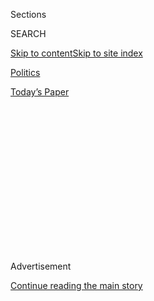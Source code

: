 <div id="app">

<div>

<div>

<div>

<div class="NYTAppHideMasthead css-1q2w90k e1suatyy0">

<div class="section css-ui9rw0 e1suatyy2">

<div class="css-eph4ug er09x8g0">

<div class="css-6n7j50">

</div>

<span class="css-1dv1kvn">Sections</span>

<div class="css-10488qs">

<span class="css-1dv1kvn">SEARCH</span>

</div>

[Skip to content](#site-content)[Skip to site
index](#site-index)

</div>

<div id="masthead-section-label" class="css-1wr3we4 eaxe0e00">

[Politics](https://www.nytimes3xbfgragh.onion/section/politics)

</div>

<div class="css-10698na e1huz5gh0">

</div>

</div>

<div id="masthead-bar-one" class="section hasLinks css-15hmgas e1csuq9d3">

<div class="css-uqyvli e1csuq9d0">

</div>

<div class="css-1uqjmks e1csuq9d1">

</div>

<div class="css-9e9ivx">

[](https://myaccount.nytimes3xbfgragh.onion/auth/login?response_type=cookie&client_id=vi)

</div>

<div class="css-1bvtpon e1csuq9d2">

[Today’s
Paper](https://www.nytimes3xbfgragh.onion/section/todayspaper)

</div>

</div>

</div>

</div>

<div data-aria-hidden="false">

<div id="site-content" data-role="main">

<div>

<div class="css-1aor85t" style="opacity:0.000000001;z-index:-1;visibility:hidden">

<div class="css-1hqnpie">

<div class="css-epjblv">

<span class="css-17xtcya">[Politics](/section/politics)</span><span class="css-x15j1o">|</span><span class="css-fwqvlz">4
Takeaways From Tuesday’s
Primaries</span>

</div>

<div class="css-k008qs">

<div class="css-1iwv8en">

<span class="css-18z7m18"></span>

<div>

</div>

</div>

<span class="css-1n6z4y">https://nyti.ms/2wpVRMJ</span>

<div class="css-1705lsu">

<div class="css-4xjgmj">

<div class="css-4skfbu" data-role="toolbar" data-aria-label="Social Media Share buttons, Save button, and Comments Panel with current comment count" data-testid="share-tools">

  - 
  - 
  - 
  - 
    
    <div class="css-6n7j50">
    
    </div>

  - 
  - 

</div>

</div>

</div>

</div>

</div>

</div>

<div class="css-13pd83m">

</div>

<div id="top-wrapper" class="css-1sy8kpn">

<div id="top-slug" class="css-l9onyx">

Advertisement

</div>

[Continue reading the main
story](#after-top)

<div class="ad top-wrapper" style="text-align:center;height:100%;display:block;min-height:250px">

<div id="top" class="place-ad" data-position="top" data-size-key="top">

</div>

</div>

<div id="after-top">

</div>

</div>

<div>

<div id="sponsor-wrapper" class="css-1hyfx7x">

<div id="sponsor-slug" class="css-19vbshk">

Supported by

</div>

[Continue reading the main
story](#after-sponsor)

<div id="sponsor" class="ad sponsor-wrapper" style="text-align:center;height:100%;display:block">

</div>

<div id="after-sponsor">

</div>

</div>

<div class="css-186x18t">

</div>

<div class="css-1vkm6nb ehdk2mb0">

# 4 Takeaways From Tuesday’s Primaries

</div>

Races for governor have often yielded centrist candidates. Voters in
Florida, Oklahoma and Arizona chose a different route. And women, once
again, made a strong showing in House races.

<div class="css-18e8msd">

<div class="css-vp77d3 epjyd6m0">

<div class="css-hus3qt ey68jwv0" data-aria-hidden="true">

[![Alexander
Burns](https://static01.graylady3jvrrxbe.onion/images/2018/09/25/multimedia/author-alexander-burns/author-alexander-burns-thumbLarge-v2.png
"Alexander Burns")](http://www.nytimes3xbfgragh.onion/by/alexander-burns)

</div>

<div class="css-1baulvz">

By [<span class="css-1baulvz last-byline" itemprop="name">Alexander
Burns</span>](http://www.nytimes3xbfgragh.onion/by/alexander-burns)

</div>

</div>

  - Aug. 29,
    2018

  - 
    
    <div class="css-4xjgmj">
    
    <div class="css-d8bdto" data-role="toolbar" data-aria-label="Social Media Share buttons, Save button, and Comments Panel with current comment count" data-testid="share-tools">
    
      - 
      - 
      - 
      - 
        
        <div class="css-6n7j50">
        
        </div>
    
      - 
      - 
    
    </div>
    
    </div>

</div>

</div>

<div class="section meteredContent css-1r7ky0e" name="articleBody" itemprop="articleBody">

<div class="css-1fanzo5 StoryBodyCompanionColumn">

<div class="css-53u6y8">

## It’s a breakthrough year for black candidates

</div>

</div>

<div class="css-79elbk" data-testid="photoviewer-wrapper">

<div class="css-z3e15g" data-testid="photoviewer-wrapper-hidden">

</div>

<div class="css-1a48zt4 ehw59r15" data-testid="photoviewer-children">

![<span class="css-16f3y1r e13ogyst0" data-aria-hidden="true">Supporters
of Andrew Gillum cheered at his primary night party on
Tuesday.</span><span class="css-cnj6d5 e1z0qqy90" itemprop="copyrightHolder"><span class="css-1ly73wi e1tej78p0">Credit...</span><span>Joe
Rondone/Tallahassee Democrat, via Associated
Press</span></span>](https://static01.graylady3jvrrxbe.onion/images/2018/08/30/us/politics/30TAKEAWAYS1/30TAKEAWAYS1-articleLarge-v3.jpg?quality=75&auto=webp&disable=upscale)

</div>

</div>

<div class="css-1fanzo5 StoryBodyCompanionColumn">

<div class="css-53u6y8">

A [historic upset overturned Democratic
politics](https://www.nytimes3xbfgragh.onion/2018/08/28/us/politics/florida-arizona-election-results.html)
in Florida, as Andrew Gillum, the liberal 39-year-old mayor of
Tallahassee, overcame several aggressive opponents to become the first
black nominee for governor in the state’s history. He campaigned on a
bluntly liberal message, calling for a single-payer-style health care
system at the state level, and he earned Bernie Sanders’ endorsement and
crucial financial support from mega-donors on the left like Tom Steyer
and George Soros.

His victory caps a season of breakthroughs for African-American
Democrats running for powerful governorships, including next door in
Georgia, [where Stacey Abrams could become the country’s first black
female
governor](https://www.nytimes3xbfgragh.onion/2018/08/19/us/politics/stacey-abrams-georgia.html),
and in Maryland, where [Democrats nominated Ben
Jealous](https://www.nytimes3xbfgragh.onion/2018/06/27/us/politics/ben-jealous-maryland-governor.html),
a former president of the N.A.A.C.P.

Mr. Gillum is likely to face a difficult fight in the general election
against Representative Ron DeSantis, the G.O.P. nominee [who is a vocal
ally of President
Trump](https://www.nytimes3xbfgragh.onion/2018/07/30/us/politics/florida-governor-election.html),
and Republicans have already signaled that they intend to brand Mr.
Gillum as outside the political mainstream of his traditionally moderate
state.

And in what may be a painful irony for some Democrats, Mr. Gillum’s win
was also a stinging loss for Gwen Graham, a former member of Congress
who had hoped to become Florida’s first female governor. Though she was
seen as the front-runner going into the primary, Ms. Graham finished
second, ahead of three wealthy male opponents but about 3 percentage
points behind Mr.
Gillum.

</div>

</div>

<div class="css-1fanzo5 StoryBodyCompanionColumn">

<div class="css-53u6y8">

## A Sun Belt test for Trumpism

</div>

</div>

<div class="css-79elbk" data-testid="photoviewer-wrapper">

<div class="css-z3e15g" data-testid="photoviewer-wrapper-hidden">

</div>

<div class="css-1a48zt4 ehw59r15" data-testid="photoviewer-children">

<div class="css-1xdhyk6 erfvjey0">

<span class="css-1ly73wi e1tej78p0">Image</span>

<div class="css-zjzyr8">

<div data-testid="lazyimage-container" style="height:257.77777777777777px">

</div>

</div>

</div>

<span class="css-16f3y1r e13ogyst0" data-aria-hidden="true">Representative
Martha McSally, the Republican candidate for Senate in Arizona, at her
watch party in Tempe on
Tuesday.</span><span class="css-cnj6d5 e1z0qqy90" itemprop="copyrightHolder"><span class="css-1ly73wi e1tej78p0">Credit...</span><span>Conor
E. Ralph for The New York Times</span></span>

</div>

</div>

<div class="css-1fanzo5 StoryBodyCompanionColumn">

<div class="css-53u6y8">

Mr. DeSantis was not the only Trump loyalist nominated for office on
Tuesday night. Joining him were Rick Scott, the Florida governor, who is
running for Senate against the Democratic incumbent Bill Nelson, and
Representative Martha McSally, who won the G.O.P. nomination for an open
Senate seat in Arizona.

These Republican candidates — all closely aligned with Mr. Trump — will
test the durability of Mr. Trump’s political coalition in two highly
diverse states that he carried against Hillary Clinton in 2016. Mr.
DeSantis and Ms. McSally have linked themselves particularly closely to
the president this year to win contested primary elections.

The Midwest is often seen as the heart of Mr. Trump’s political base,
but Florida and Arizona, with 40 Electoral College votes between them,
were just as decisive in his slim national victory. The ability of
Republicans to hold onto these states in 2018 may say as much about Mr.
Trump’s political future as the pitched races of the Rust
Belt.

</div>

</div>

<div class="css-1fanzo5 StoryBodyCompanionColumn">

<div class="css-53u6y8">

## Gender beats ideology (in federal races)

</div>

</div>

<div class="css-79elbk" data-testid="photoviewer-wrapper">

<div class="css-z3e15g" data-testid="photoviewer-wrapper-hidden">

</div>

<div class="css-1a48zt4 ehw59r15" data-testid="photoviewer-children">

<div class="css-1xdhyk6 erfvjey0">

<span class="css-1ly73wi e1tej78p0">Image</span>

<div class="css-zjzyr8">

<div data-testid="lazyimage-container" style="height:246.8222222222222px">

</div>

</div>

</div>

<span class="css-16f3y1r e13ogyst0" data-aria-hidden="true">Gwen Graham,
right, after conceding the Florida governor primary to Andrew
Gillum.</span><span class="css-cnj6d5 e1z0qqy90" itemprop="copyrightHolder"><span class="css-1ly73wi e1tej78p0">Credit...</span><span>John
Raoux/Associated Press</span></span>

</div>

</div>

<div class="css-1fanzo5 StoryBodyCompanionColumn">

<div class="css-53u6y8">

Ms. Graham’s defeat was a disappointment for Democrats hoping to break a
gender barrier in Florida, but Tuesday’s elections provided as
pronounced a display of female candidates’ strength as any primary night
this year. Democrats nominated women for six competitive House races in
Florida — all but one of the contested seats currently held by
Republicans — and for two targeted House seats and an open Senate seat
in Arizona.

In some cases, Democratic women easily beat back male candidates running
markedly to their left, suggesting again that primary voters are looking
more to identity than ideology to shape their choices.

In Central Florida, Representative Stephanie Murphy, a 39-year-old
moderate “Blue Dog” Democrat, won her primary by more than 70 percentage
points against a male activist backed by liberals who included
Alexandria Ocasio-Cortez. In South Florida, Donna Shalala, the
77-year-old [former federal health and human services
secretary](https://www.nytimes3xbfgragh.onion/2018/08/27/us/politics/donna-shalala-congress.html),
won a close primary for an open House seat against a younger male state
legislator who criticized her from the left.

And in Arizona, former Representative Ann Kirkpatrick, seeking a
political comeback in an open seat, turned back a male opponent, Matt
Heinz, who attacked her as a moderate and a career politician.

The wave of support for women has been overwhelmingly on the Democratic
side this year, but Republicans also notably chose women for some of the
most challenging elections of the night, including the contest for
Senate in
Arizona.

## Shunning the center in governors’ races

</div>

</div>

<div class="css-79elbk" data-testid="photoviewer-wrapper">

<div class="css-z3e15g" data-testid="photoviewer-wrapper-hidden">

</div>

<div class="css-1a48zt4 ehw59r15" data-testid="photoviewer-children">

<div class="css-1xdhyk6 erfvjey0">

<span class="css-1ly73wi e1tej78p0">Image</span>

<div class="css-zjzyr8">

<div data-testid="lazyimage-container" style="height:257.77777777777777px">

</div>

</div>

</div>

<span class="css-16f3y1r e13ogyst0" data-aria-hidden="true">A man at a
party for Representative Ron DeSantis, the Republican nominee for
governor, who has been a vocal ally of President
Trump.</span><span class="css-cnj6d5 e1z0qqy90" itemprop="copyrightHolder"><span class="css-1ly73wi e1tej78p0">Credit...</span><span>Phelan
M. Ebenhack/Associated Press</span></span>

</div>

</div>

<div class="css-1fanzo5 StoryBodyCompanionColumn">

<div class="css-53u6y8">

Governors often pride themselves on being less ideological, and more
technocratic, than other politicians. Many say they are executives, not
speechmakers or activists. And in a number of the most crucial races
this year — in states like Ohio, Wisconsin and Michigan — the two
parties have picked decidedly conventional champions.

</div>

</div>

<div class="css-1fanzo5 StoryBodyCompanionColumn">

<div class="css-53u6y8">

But the primaries for the offices on Tuesday night yielded more
crusaders than consensus-builders, and they set the stage for intensely
polarizing general election campaigns in big states across the map.

Mr. Gillum and Mr. DeSantis, a progressive activist and a pugilistic
Trump defender, may lead the way in Florida. They were joined the same
evening by other hard-line candidates: In Oklahoma, Republicans
nominated Kevin Stitt, a conservative businessman who mimicked Mr. Trump
in his campaign, over a more moderate alternative. And in Arizona,
Democrats picked David Garcia, a fiery education professor, to challenge
Gov. Doug Ducey, rejecting a state legislator who stressed his
pragmatism.

In some cases, these candidates may swing toward the center in the fall
— or try to. But they are already putting state politics to the test
in a collection of important battlegrounds.

</div>

</div>

<div>

</div>

</div>

<div>

</div>

<div>

</div>

<div>

</div>

<div>

<div id="bottom-wrapper" class="css-1ede5it">

<div id="bottom-slug" class="css-l9onyx">

Advertisement

</div>

[Continue reading the main
story](#after-bottom)

<div id="bottom" class="ad bottom-wrapper" style="text-align:center;height:100%;display:block;min-height:90px">

</div>

<div id="after-bottom">

</div>

</div>

</div>

</div>

</div>

## Site Index

<div>

</div>

## Site Information Navigation

  - [© <span>2020</span> <span>The New York Times
    Company</span>](https://help.nytimes3xbfgragh.onion/hc/en-us/articles/115014792127-Copyright-notice)

<!-- end list -->

  - [NYTCo](https://www.nytco.com/)
  - [Contact
    Us](https://help.nytimes3xbfgragh.onion/hc/en-us/articles/115015385887-Contact-Us)
  - [Work with us](https://www.nytco.com/careers/)
  - [Advertise](https://nytmediakit.com/)
  - [T Brand Studio](http://www.tbrandstudio.com/)
  - [Your Ad
    Choices](https://www.nytimes3xbfgragh.onion/privacy/cookie-policy#how-do-i-manage-trackers)
  - [Privacy](https://www.nytimes3xbfgragh.onion/privacy)
  - [Terms of
    Service](https://help.nytimes3xbfgragh.onion/hc/en-us/articles/115014893428-Terms-of-service)
  - [Terms of
    Sale](https://help.nytimes3xbfgragh.onion/hc/en-us/articles/115014893968-Terms-of-sale)
  - [Site
    Map](https://spiderbites.nytimes3xbfgragh.onion)
  - [Help](https://help.nytimes3xbfgragh.onion/hc/en-us)
  - [Subscriptions](https://www.nytimes3xbfgragh.onion/subscription?campaignId=37WXW)

</div>

</div>

</div>

</div>
